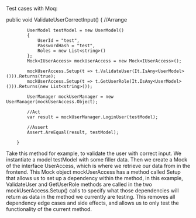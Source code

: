 Test cases with Moq:

public void ValidateUserCorrectInput()
        {
            //Arrange

            UserModel testModel = new UserModel()
            {
                UserId = "test",
                PasswordHash = "test",
                Roles = new List<string>()
            };
            Mock<IUserAccess> mockUserAccess = new Mock<IUserAccess>();

            mockUserAccess.Setup(t => t.ValidateUser(It.IsAny<UserModel>())).Returns(true);
            mockUserAccess.Setup(t => t.GetUserRole(It.IsAny<UserModel>())).Returns(new List<string>());
            
            UserManager mockUserManager = new UserManager(mockUserAccess.Object);

            //Act
            var result = mockUserManager.LoginUser(testModel);

            //Assert
            Assert.AreEqual(result, testModel);

        }


Take this method for example, to validate the user with correct input.
We instantiate a model testModel with some filler data.
Then we create a Mock of the interface UserAccess, which is where we retrieve our data from in the frontend.
This Mock object mockUserAccess has a method called Setup that allows us to set up a dependency within the method, in this example,
ValidateUser and GetUserRole methods are called in the two mockUserAccess.Setup() calls to specify what those dependencies will return as data 
in the method we currently are testing. This removes all dependency edge cases and side effects, and allows us to only test the functionality of the 
current method.